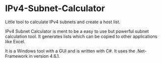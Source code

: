 # IPv4-Subnet-Calculator
Little tool to calculate IPv4 subnets and create a host list.

IPv4 Subnet Calculator is ment to be a easy to use but powerful subnet calculation tool.
It generates lists which can be copied to other applications like Excel.

It is a Windows tool with a GUI and is written with C#. It uses the .Net-Framework in version 4.6.1.

